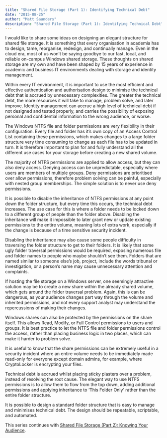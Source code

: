 ```yaml
---
title: "Shared File Storage (Part 1): Identifying Technical Debt"
date: "2015-08-25"
author: "Matt Saunders"
description: "Shared File Storage (Part 1): Identifying Technical Debt"
---
```


I would like to share some ideas on designing an elegant structure for shared file storage. It is something that every organisation in academia has to design, tame, reorganise, redesign, and continually manage. Even in the cloud era, most of us won’t be saying goodbye to our fast, local, and reliable on-campus Windows shared storage. These thoughts on shared storage are my own and have been shaped by 15 years of experience in academic and business IT environments dealing with storage and identity management.

Within every IT environment, it is important to use the most efficient and effective authentication and authorisation design to minimise the technical debt that is accrued by unnecessary complexities. The greater the technical debt, the more resources it will take to manage, problem solve, and later improve. Identity management can accrue a high level of technical debt if not designed and tested properly, and carries the possibility of exposing personal and confidential information to the wrong audience, or worse.

The Windows NTFS file and folder permissions are very flexibility in their configuration. Every file and folder has it’s own copy of an Access Control List containing these permissions, which makes changes to a large folder structure very time consuming to change as each file has to be updated in turn. It is therefore important to plan for and fully understand all the different use cases for your storage before creating a new shared volume.

The majority of NTFS permissions are applied to allow access, but they can also deny access. Denying access can be unpredictable, especially where users are members of multiple groups. Deny permissions are prioritised over allow permissions, therefore problem solving can be painful, especially with nested group memberships. The simple solution is to never use deny permissions.

It is possible to disable the inheritance of NTFS permissions at any point down the folder structure, but every time this occurs, the technical debt increases. The use case for this is where a folder needs to be locked down to a different group of people than the folder above. Disabling the inheritance will make it impossible to later grant new or update existing permissions to the entire volume, meaning lots of extra work, especially if the change is because of a time sensitive security incident.

Disabling the inheritance may also cause some people difficulty in traversing the folder structure to get to their folders. It is likely that some ugly folder traversal permissions would be required, exposing numerous file and folder names to people who maybe shouldn’t see them. Folders that are named similar to someone else’s job, project, include the words tribunal or investigation, or a person’s name may cause unnecessary attention and complaints.

If hosting the file storage on a Windows server, one seemingly attractive solution may be to create a new share within the already shared volume, which gets around the folder traversal problem. Again, this is can be dangerous, as your audience changes part way through the volume and inherited permissions, and not every support analyst may understand the repercussions of making their changes.

Windows shares can also be protected by the permissions on the share itself. This allows Read, Modify, or Full Control permissions to users and groups. It is best practice to let the NTFS file and folder permissions control the access, rather than placing business logic in two places, which can make it harder to problem solve.

It is useful to know that the share permissions can be extremely useful in a security incident where an entire volume needs to be immediately made read-only for everyone except domain admins, for example, where CryptoLocker is encrypting your files.

Technical debt is accrued whilst placing sticky plasters over a problem, instead of resolving the root cause. The elegant way to use NTFS permissions is to allow them to flow from the top down, adding additional permissions and applying inheritance to ‘This Folder Only’ rather than the entire folder structure.

It is possible to design a standard folder structure that is easy to manage and minimises technical debt. The design should be repeatable, scriptable, and automated.

This series continues with [Shared File Storage (Part 2): Knowing Your Audience](https://learnaddict.com/2015/09/29/shared-file-storage-part-2-knowing-your-audience/).
